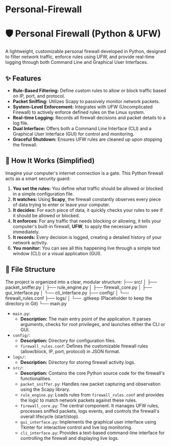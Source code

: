 # Personal-Firewall
# 🛡️ Personal Firewall (Python & UFW)

A lightweight, customizable personal firewall developed in Python, designed to filter network traffic, enforce rules using UFW, and provide real-time logging through both Command Line and Graphical User Interfaces.

## ✨ Features

* **Rule-Based Filtering:** Define custom rules to allow or block traffic based on IP, port, and protocol.
* **Packet Sniffing:** Utilizes Scapy to passively monitor network packets.
* **System-Level Enforcement:** Integrates with UFW (Uncomplicated Firewall) to actively enforce defined rules on the Linux system.
* **Real-time Logging:** Records all firewall decisions and packet details to a log file.
* **Dual Interface:** Offers both a Command Line Interface (CLI) and a Graphical User Interface (GUI) for control and monitoring.
* **Graceful Shutdown:** Ensures UFW rules are cleaned up upon stopping the firewall.

## 🚀 How It Works (Simplified)

Imagine your computer's internet connection is a gate. This Python firewall acts as a smart security guard:

1.  **You set the rules:** You define what traffic should be allowed or blocked in a simple configuration file.
2.  **It watches:** Using **Scapy**, the firewall constantly observes every piece of data trying to enter or leave your computer.
3.  **It decides:** For each piece of data, it quickly checks your rules to see if it should be allowed or blocked.
4.  **It enforces:** For any traffic that needs blocking or allowing, it tells your computer's built-in firewall, **UFW**, to apply the necessary action immediately.
5.  **It records:** Every decision is logged, creating a detailed history of your network activity.
6.  **You monitor:** You can see all this happening live through a simple text window (CLI) or a visual application (GUI).

## 📁 File Structure

The project is organized into a clear, modular structure:
├── src/
│   ├── packet_sniffer.py
│   ├── rule_engine.py
│   ├── firewall_core.py
│   ├── gui_interface.py
│   └── cli_interface.py
├── config/
│   └── firewall_rules.conf
├── logs/
│   └── .gitkeep  (Placeholder to keep the directory in Git)
└── main.py
* `main.py`:
    * **Description:** The main entry point of the application. It parses arguments, checks for root privileges, and launches either the CLI or GUI.
* `config/`:
    * **Description:** Directory for configuration files.
    * `firewall_rules.conf`: Defines the customizable firewall rules (allow/block, IP, port, protocol) in JSON format.
* `logs/`:
    * **Description:** Directory for storing firewall activity logs.
* `src/`:
    * **Description:** Contains the core Python source code for the firewall's functionalities.
    * `packet_sniffer.py`: Handles raw packet capturing and observation using the Scapy library.
    * `rule_engine.py`: Loads rules from `firewall_rules.conf` and provides the logic to match network packets against these rules.
    * `firewall_core.py`: The central component. It manages UFW rules, processes sniffed packets, logs events, and controls the firewall's overall lifecycle (start/stop).
    * `gui_interface.py`: Implements the graphical user interface using Tkinter for interactive control and live log monitoring.
    * `cli_interface.py`: Provides a text-based command-line interface for controlling the firewall and displaying live logs.

